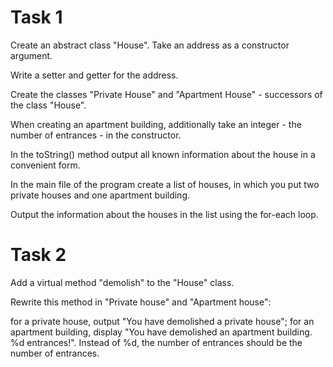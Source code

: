 
# Task 1
Create an abstract class "House". Take an address as a constructor argument.

Write a setter and getter for the address.

Create the classes "Private House" and "Apartment House" - successors of the class "House".

When creating an apartment building, additionally take an integer - the number of entrances - in the constructor.

In the toString() method output all known information about the house in a convenient form.

In the main file of the program create a list of houses, in which you put two private houses and one apartment building.

Output the information about the houses in the list using the for-each loop.

# Task 2
Add a virtual method "demolish" to the "House" class.

Rewrite this method in "Private house" and "Apartment house":

for a private house, output "You have demolished a private house";
for an apartment building, display "You have demolished an apartment building. %d entrances!". Instead of %d, the number of entrances should be the number of entrances.

